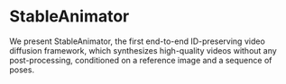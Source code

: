 # StableAnimator
We present StableAnimator, the first end-to-end ID-preserving video diffusion framework, which synthesizes high-quality videos without any post-processing, conditioned on a reference image and a sequence of poses.
